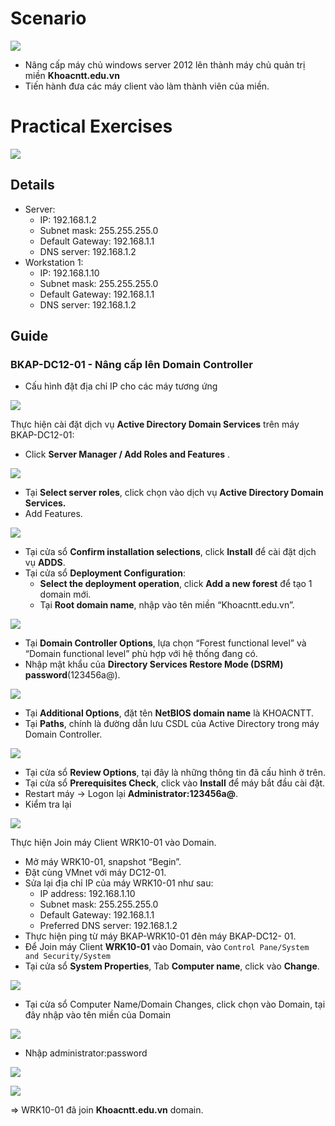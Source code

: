 # Scenario

![](../Image/Pasted%20image%2020250527092946.png)

- Nâng cấp máy chủ windows server 2012 lên thành máy chủ quản trị miền **Khoacntt.edu.vn** 
- Tiến hành đưa các máy client vào làm thành viên của miền.
# Practical Exercises

![](../Image/Pasted%20image%2020250527095525.png)

## Details
- Server:
	- IP: 192.168.1.2
	- Subnet mask: 255.255.255.0
	- Default Gateway: 192.168.1.1
	- DNS server: 192.168.1.2
- Workstation 1:
	- IP: 192.168.1.10
	- Subnet mask: 255.255.255.0
	- Default Gateway: 192.168.1.1
	- DNS server: 192.168.1.2
## Guide
### BKAP-DC12-01 - Nâng cấp lên Domain Controller
- Cấu hình đặt địa chỉ IP cho các máy tương ứng

![](../Image/Pasted%20image%2020250527100651.png)

Thực hiện cài đặt dịch vụ **Active Directory Domain Services** trên máy BKAP-DC12-01:
- Click **Server Manager / Add Roles and Features** . 
	
![](../Image/Pasted%20image%2020250527101207.png)

- Tại **Select server roles**, click chọn vào dịch vụ **Active Directory Domain Services.**
- Add Features.

![](../Image/Pasted%20image%2020250527101346.png)

- Tại cửa sổ **Confirm installation selections**, click **Install** để cài đặt dịch vụ **ADDS**.
- Tại cửa sổ **Deployment Configuration**:
	- **Select the deployment operation**, click **Add a new forest** để tạo 1 domain mới.
	- Tại **Root domain name**, nhập vào tên miền “Khoacntt.edu.vn”.
	
![](../Image/Pasted%20image%2020250527102136.png)

- Tại **Domain Controller Options**, lựa chọn “Forest functional level” và “Domain functional level” phù hợp với hệ thống đang có. 
- Nhập mật khẩu của **Directory Services Restore Mode (DSRM) password**(123456a@).

![](../Image/Pasted%20image%2020250527102411.png)

- Tại **Additional Options**, đặt tên **NetBIOS domain name** là KHOACNTT.
- Tại **Paths**, chính là đường dẫn lưu CSDL của Active Directory trong máy Domain Controller.

![](../Image/Pasted%20image%2020250527102707.png)

- Tại cửa sổ **Review Options**, tại đây là những thông tin đã cấu hình ở trên.
- Tại cửa sổ **Prerequisites Check**, click vào **Install** để máy bắt đầu cài đặt.
- Restart máy -> Logon lại **Administrator:123456a@**.
- Kiểm tra lại 

![](../Image/Pasted%20image%2020250527103922.png)

Thực hiện Join máy Client WRK10-01 vào Domain.
- Mở máy WRK10-01, snapshot “Begin”.
- Đặt cùng VMnet với máy DC12-01. 
- Sửa lại địa chỉ IP của máy WRK10-01 như sau:
	- IP address: 192.168.1.10
	- Subnet mask: 255.255.255.0
	- Default Gateway: 192.168.1.1
	- Preferred DNS server: 192.168.1.2
- Thực hiện ping từ máy BKAP-WRK10-01 đên máy BKAP-DC12- 01.
- Để Join máy Client **WRK10-01** vào Domain, vào `Control Pane/System and Security/System`
- Tại cửa sổ **System Properties**, Tab **Computer name**, click vào **Change**.

![](../Image/Pasted%20image%2020250527110751.png)

- Tại cửa sổ Computer Name/Domain Changes, click chọn vào Domain, tại đây nhập vào tên miền của Domain 

![](../Image/Pasted%20image%2020250527111007.png)

- Nhập administrator:password

![](../Image/Pasted%20image%2020250527130302.png)

![](../Image/Pasted%20image%2020250527130253.png)

=> WRK10-01 đã join **Khoacntt.edu.vn** domain.